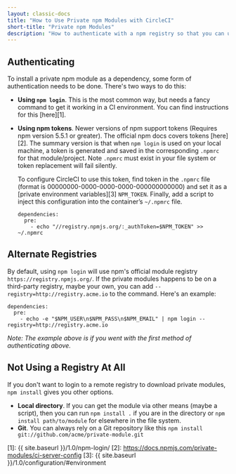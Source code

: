 ```yaml
---
layout: classic-docs
title: "How to Use Private npm Modules with CircleCI"
short-title: "Private npm Modules"
description: "How to authenticate with a npm registry so that you can use private npm modules on CircleCI."
---
```


## Authenticating
To install a private npm module as a dependency, some form of authentication 
needs to be done. There's two ways to do this:

* **Using `npm login`**. This is the most common way, but needs a fancy command 
  to get it working in a CI environment. You can find instructions for this [here][1].

* **Using npm tokens**. Newer versions of npm support tokens (Requires npm version 5.5.1 or greater). The official npm 
  docs covers tokens [here][2]. The summary version is that when `npm login` is 
  used on your local machine, a token is generated and saved in the corresponding 
  `.npmrc` for that module/project. Note `.npmrc` must exist in your file system or token replacement will fail silently.

  To configure CircleCI to use this token, find token in the `.npmrc` file
  (format is 00000000-0000-0000-0000-000000000000) and set it as a [private
  environment variables][3] `NPM_TOKEN`. Finally, add a script to inject this
  configuration into the container’s `~/.npmrc` file.

  ```
  dependencies:
    pre:
      - echo "//registry.npmjs.org/:_authToken=$NPM_TOKEN" >> ~/.npmrc
  ```

## Alternate Registries

By default, using `npm login` will use npm's official module registry 
`https://registry.npmjs.org/`. If the private modules happens to be on a 
third-party registry, maybe your own, you can add 
`--registry=http://registry.acme.io` to the command. Here's an example:

```
dependencies:
  pre:
    - echo -e "$NPM_USER\n$NPM_PASS\n$NPM_EMAIL" | npm login --registry=http://registry.acme.io
```

*Note: The example above is if you went with the first method of authenticating above.*


## Not Using a Registry At All

If you don't want to login to a remote registry to download private modules, 
`npm install` gives you other options.

* **Local directory**. If you can get the module via other means (maybe a 
script), then you can run `npm install .` if you are in the directory or `npm 
install path/to/module` for elsewhere in the file system.
* **Git**. You can always rely on a Git repository like this `npm install git://github.com/acme/private-module.git`


[1]:  {{ site.baseurl }}/1.0/npm-login/ 
[2]: https://docs.npmjs.com/private-modules/ci-server-config
[3]:  {{ site.baseurl }}/1.0/configuration/#environment
